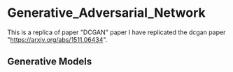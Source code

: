 # Generative_Adversarial_Network
This is a replica of paper "DCGAN" paper
I have replicated the dcgan paper "https://arxiv.org/abs/1511.06434".

## Generative Models
